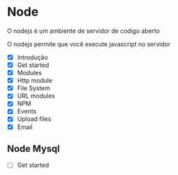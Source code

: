# Node

O nodejs é um ambiente de servidor de codigo aberto

O nodejs permite que você execute javascript no servidor

- [x] Introdução
- [x] Get started
- [x] Modules
- [x] Http module
- [x] File System
- [x] URL modules
- [x] NPM
- [x] Events
- [x] Upload files
- [x] Email

## Node Mysql

- [ ] Get started

